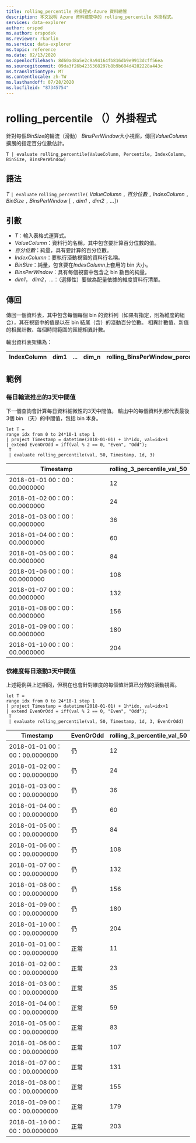 ```yaml
---
title: rolling_percentile 外掛程式-Azure 資料總管
description: 本文說明 Azure 資料總管中的 rolling_percentile 外掛程式。
services: data-explorer
author: orspod
ms.author: orspodek
ms.reviewer: rkarlin
ms.service: data-explorer
ms.topic: reference
ms.date: 02/13/2020
ms.openlocfilehash: 8d60ad8a5e2c9a94164fb816db9e9913dcff56ea
ms.sourcegitcommit: 09da3f26b4235368297b8b9b604d4282228a443c
ms.translationtype: MT
ms.contentlocale: zh-TW
ms.lasthandoff: 07/28/2020
ms.locfileid: "87345754"
---
```

# <a name="rolling_percentile-plugin"></a>rolling_percentile （）外掛程式

針對每個*BinSize*的輪流（滑動） *BinsPerWindow*大小視窗，傳回*ValueColumn*擴展的指定百分位數估計。

```kusto
T | evaluate rolling_percentile(ValueColumn, Percentile, IndexColumn, BinSize, BinsPerWindow)
```

## <a name="syntax"></a>語法

*T* `| evaluate` `rolling_percentile(` *ValueColumn* `,` *百分位數* `,` *IndexColumn* `,` *BinSize* `,` *BinsPerWindow* [ `,` *dim1* `,` *dim2* `,` ...]`)`

## <a name="arguments"></a>引數

* *T*：輸入表格式運算式。
* *ValueColumn*：資料行的名稱，其中包含要計算百分位數的值。 
* *百分位數*：純量，具有要計算的百分位數。
* *IndexColumn*：要執行滾動視窗的資料行名稱。
* *BinSize*：純量，包含要在*IndexColumn*上套用的 bin 大小。
* *BinsPerWindow*：具有每個視窗中包含之 bin 數目的純量。
* *dim1*， *dim2*，...：（選擇性）要做為配量依據的維度資料行清單。

## <a name="returns"></a>傳回

傳回一個資料表，其中包含每個每個 bin 的資料列（如果有指定，則為維度的組合），其在視窗中的值是以在 bin 結尾（含）的滾動百分位數。 相異計數值、新值的相異計數、每個時間範圍的匯總相異計數。

輸出資料表架構為：


|IndexColumn|dim1|...|dim_n|rolling_BinsPerWindow_percentile_ValueColumn_Pct
|---|---|---|---|---|


## <a name="examples"></a>範例

### <a name="rolling-3-day-median-value-per-day"></a>每日輪流推出的3天中間值 

下一個查詢會計算每日資料細微性的3天中間值。 輸出中的每個資料列都代表最後3個 bin （天）的中間值，包括 bin 本身。

<!-- csl: https://help.kusto.windows.net:443/Samples -->
```kusto
let T = 
range idx from 0 to 24*10-1 step 1
| project Timestamp = datetime(2018-01-01) + 1h*idx, val=idx+1
| extend EvenOrOdd = iff(val % 2 == 0, "Even", "Odd");
 T  
 | evaluate rolling_percentile(val, 50, Timestamp, 1d, 3)
```

|Timestamp|rolling_3_percentile_val_50|
|---|---|
|2018-01-01 00：00：00.0000000|   12|
|2018-01-02 00：00：00.0000000|   24|
|2018-01-03 00：00：00.0000000|   36|
|2018-01-04 00：00：00.0000000|   60|
|2018-01-05 00：00：00.0000000|   84|
|2018-01-06 00：00：00.0000000|   108|
|2018-01-07 00：00：00.0000000|   132|
|2018-01-08 00：00：00.0000000|   156|
|2018-01-09 00：00：00.0000000|   180|
|2018-01-10 00：00：00.0000000|   204|

### <a name="rolling-3-day-median-value-per-day-by-dimension"></a>依維度每日滾動3天中間值

上述範例與上述相同，但現在也會針對維度的每個值計算已分割的滾動視窗。

<!-- csl: https://help.kusto.windows.net:443/Samples -->
```kusto
let T = 
range idx from 0 to 24*10-1 step 1
| project Timestamp = datetime(2018-01-01) + 1h*idx, val=idx+1
| extend EvenOrOdd = iff(val % 2 == 0, "Even", "Odd");
 T  
 | evaluate rolling_percentile(val, 50, Timestamp, 1d, 3, EvenOrOdd)
```

|Timestamp| EvenOrOdd|  rolling_3_percentile_val_50|
|---|---|---|
|2018-01-01 00：00：00.0000000|   仍|   12|
|2018-01-02 00：00：00.0000000|   仍|   24|
|2018-01-03 00：00：00.0000000|   仍|   36|
|2018-01-04 00：00：00.0000000|   仍|   60|
|2018-01-05 00：00：00.0000000|   仍|   84|
|2018-01-06 00：00：00.0000000|   仍|   108|
|2018-01-07 00：00：00.0000000|   仍|   132|
|2018-01-08 00：00：00.0000000|   仍|   156|
|2018-01-09 00：00：00.0000000|   仍|   180|
|2018-01-10 00：00：00.0000000|   仍|   204|
|2018-01-01 00：00：00.0000000|   正常|    11|
|2018-01-02 00：00：00.0000000|   正常|    23|
|2018-01-03 00：00：00.0000000|   正常|    35|
|2018-01-04 00：00：00.0000000|   正常|    59|
|2018-01-05 00：00：00.0000000|   正常|    83|
|2018-01-06 00：00：00.0000000|   正常|    107|
|2018-01-07 00：00：00.0000000|   正常|    131|
|2018-01-08 00：00：00.0000000|   正常|    155|
|2018-01-09 00：00：00.0000000|   正常|    179|
|2018-01-10 00：00：00.0000000|   正常|    203|
